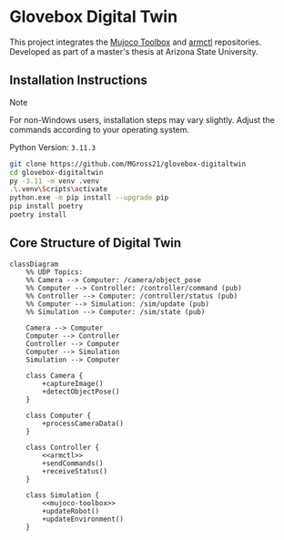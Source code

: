 # Glovebox Digital Twin

This project integrates the [Mujoco Toolbox](https://github.com/MGross21/mujoco-toolbox) and [armctl](https://github.com/MGross21/armctl) repositories. Developed as part of a master's thesis at Arizona State University.

## Installation Instructions

> [!Note]
> For non-Windows users, installation steps may vary slightly. Adjust the commands according to your operating system.

Python Version: `3.11.3`

```bash
git clone https://github.com/MGross21/glovebox-digitaltwin
cd glovebox-digitaltwin
py -3.11 -m venv .venv
.\.venv\Scripts\activate
python.exe -m pip install --upgrade pip
pip install poetry
poetry install
```

## Core Structure of Digital Twin

```mermaid
classDiagram
    %% UDP Topics:
    %% Camera --> Computer: /camera/object_pose
    %% Computer --> Controller: /controller/command (pub)
    %% Controller --> Computer: /controller/status (pub)
    %% Computer --> Simulation: /sim/update (pub)
    %% Simulation --> Computer: /sim/state (pub)

    Camera --> Computer
    Computer --> Controller
    Controller --> Computer
    Computer --> Simulation
    Simulation --> Computer

    class Camera {
        +captureImage()
        +detectObjectPose()
    }

    class Computer {
        +processCameraData()
    }

    class Controller {
        <<armctl>>
        +sendCommands()
        +receiveStatus()
    }

    class Simulation {
        <<mujoco-toolbox>>
        +updateRobot()
        +updateEnvironment()
    }
```
